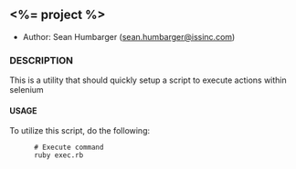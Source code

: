 ## <%= project %>

* Author:  Sean Humbarger (sean.humbarger@issinc.com)

### DESCRIPTION
This is a utility that should quickly setup a script to execute actions within selenium

#### USAGE
To utilize this script, do the following:

          # Execute command
          ruby exec.rb
